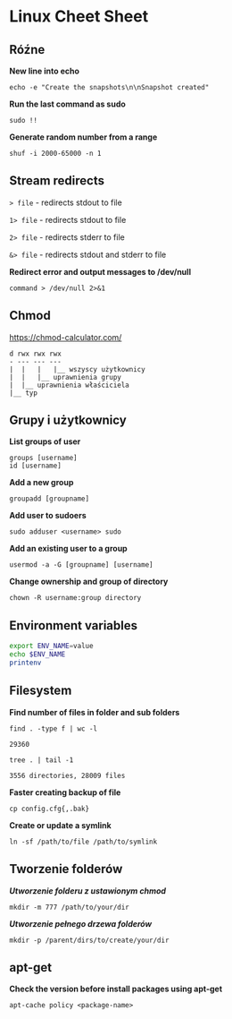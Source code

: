 # Linux Cheet Sheet

## Róźne

**New line into echo**

```
echo -e "Create the snapshots\n\nSnapshot created"
```

**Run the last command as sudo**

```
sudo !!
```

**Generate random number from a range**

```
shuf -i 2000-65000 -n 1
```

## Stream redirects

```> file``` - redirects stdout to file

```1> file``` - redirects stdout to file

```2> file``` - redirects stderr to file

```&> file``` - redirects stdout and stderr to file

**Redirect error and output messages to /dev/null**

```
command > /dev/null 2>&1
```

## Chmod

https://chmod-calculator.com/

```
d rwx rwx rwx
- --- --- ---
|  |   |   |__ wszyscy użytkownicy
|  |   |__ uprawnienia grupy
|  |__ uprawnienia właściciela
|__ typ
```

## Grupy i użytkownicy

**List groups of user**

```
groups [username]
id [username]
```

**Add a new group**

```
groupadd [groupname]
```

**Add user to sudoers**

```
sudo adduser <username> sudo
```

**Add an existing user to a group**

```
usermod -a -G [groupname] [username]
```

**Change ownership and group of directory**

```
chown -R username:group directory
```

## Environment variables

```bash
export ENV_NAME=value
echo $ENV_NAME
printenv
```

## Filesystem

**Find number of files in folder and sub folders**

```
find . -type f | wc -l

29360

tree . | tail -1

3556 directories, 28009 files
```

**Faster creating backup of file**

```
cp config.cfg{,.bak}
```

**Create or update a symlink**

```
ln -sf /path/to/file /path/to/symlink
```

## Tworzenie folderów

***Utworzenie folderu z ustawionym chmod***

```
mkdir -m 777 /path/to/your/dir
```

***Utworzenie pełnego drzewa folderów***

```
mkdir -p /parent/dirs/to/create/your/dir
```

## apt-get

**Check the version before install packages using apt-get**

```
apt-cache policy <package-name>
```
